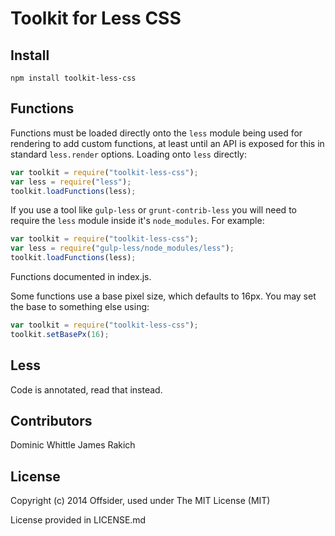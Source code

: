 # Toolkit for Less CSS
## Install

```
npm install toolkit-less-css
```

## Functions
Functions must be loaded directly onto the `less` module being used for
rendering to add custom functions, at least until an API is exposed for this in
standard `less.render` options. Loading onto `less` directly:

```javascript
var toolkit = require("toolkit-less-css");
var less = require("less");
toolkit.loadFunctions(less);
```

If you use a tool like `gulp-less` or `grunt-contrib-less` you will need to
require the `less` module inside it's `node_modules`. For example:

```javascript
var toolkit = require("toolkit-less-css");
var less = require("gulp-less/node_modules/less");
toolkit.loadFunctions(less);
```

Functions documented in index.js.

Some functions use a base pixel size, which defaults to 16px. You may set the base to something else using:
```javascript
var toolkit = require("toolkit-less-css");
toolkit.setBasePx(16);
```


## Less
Code is annotated, read that instead.


## Contributors
Dominic Whittle
James Rakich


## License
Copyright (c) 2014 Offsider, used under The MIT License (MIT)

License provided in LICENSE.md
